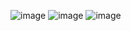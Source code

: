 ![image](https://github.com/user-attachments/assets/88c180db-8880-483e-bc4c-7d66b78e3ba7)
![image](https://github.com/user-attachments/assets/5dc2912a-ff72-448f-b538-39f4031cd68c)
![image](https://github.com/user-attachments/assets/2be625b9-6839-4a14-93e1-585b6e7785d4)
